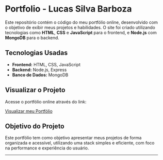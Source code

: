 # Portfolio - Lucas Silva Barboza

Este repositório contém o código do meu portfólio online, desenvolvido com o objetivo de exibir meus projetos e habilidades. O site foi criado utilizando tecnologias como **HTML**, **CSS** e **JavaScript** para o frontend, e **Node.js** com **MongoDB** para o backend.

## Tecnologias Usadas

- **Frontend:** HTML, CSS, JavaScript
- **Backend:** Node.js, Express
- **Banco de Dados:** MongoDB

## Visualizar o Projeto

Acesse o portfólio online através do link:

[Visualizar meu Portfólio](https://portfolio-yg0y.onrender.com/)

## Objetivo do Projeto

Este portfólio tem como objetivo apresentar meus projetos de forma organizada e acessível, utilizando uma stack simples e eficiente, com foco na performance e experiência do usuário.

---
